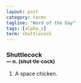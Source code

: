 ```yaml
---
layout: post
category: terms
tagline: "Word of the Day"
tags: [alpha_s]
term: shuttlecock
---
```


<h3>Shuttlecock<br/> <small>&mdash; n. (shut<span>&middot;</span>tle<span>&middot;</span>cock)</small></h3>
<p><ol><li>A space chicken.</li>
</ol></p>
